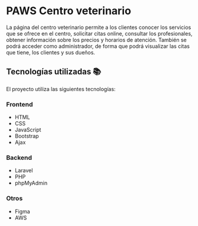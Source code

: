 

# PAWS Centro veterinario

La página del centro veterinario permite a los clientes conocer los servicios que se ofrece en el centro, solicitar citas online, consultar los profesionales, obtener información sobre los precios y horarios de atención.
También se podrá acceder como administrador, de forma que podrá visualizar las citas que tiene, los clientes y sus dueños.

## Tecnologías utilizadas 📚

El proyecto utiliza las siguientes tecnologías:

### Frontend

- HTML 
- CSS
- JavaScript
- Bootstrap
- Ajax

### Backend

- Laravel
- PHP 
- phpMyAdmin  

### Otros

- Figma
- AWS 
